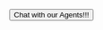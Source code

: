 <html>
<script type='text/javascript'>
	function initEmbeddedMessaging() {
		try {
			embeddedservice_bootstrap.settings.language = 'en_US'; // For example, enter 'en' or 'en-US'

			embeddedservice_bootstrap.init(
				'00D5g00000KLfIK',
				'Contact_Us_MIAW_deployement',
				'https://spabbaraju-231030-844-demo.my.site.com/ESWContactUsMIAWdeploy1699278255115',
				{
					scrt2URL: 'https://spabbaraju-231030-844-demo.my.salesforce-scrt.com'
				}
			);
		} catch (err) {
			console.error('Error loading Embedded Messaging: ', err);
		}
	};
</script>
	<script type='text/javascript' src='https://spabbaraju-231030-844-demo.my.site.com/ESWContactUsMIAWdeploy1699278255115/assets/js/bootstrap.min.js' onload='initEmbeddedMessaging()'></script>
    <button id="launchChatButton" onclick="launchChat()">
        Chat with our Agents!!!
    </button>
    <script>
	function launchChat() {
		embeddedservice_bootstrap.utilAPI.launchChat()
		.then(() => {
			console.log(
				'Inside Launch Chat'
			);
		}).catch(() => {
			console.log(
				'Inside Launch Chat catch Block'
			);
		}).finally(() => {
			console.log(
				'Inside Launch Chat finally Block'
			);
		});
		}
document.addEventListener('DOMContentLoaded', function() {
  console.log('The page has loaded!');
    launchChat();
});
	</script>
</html>
